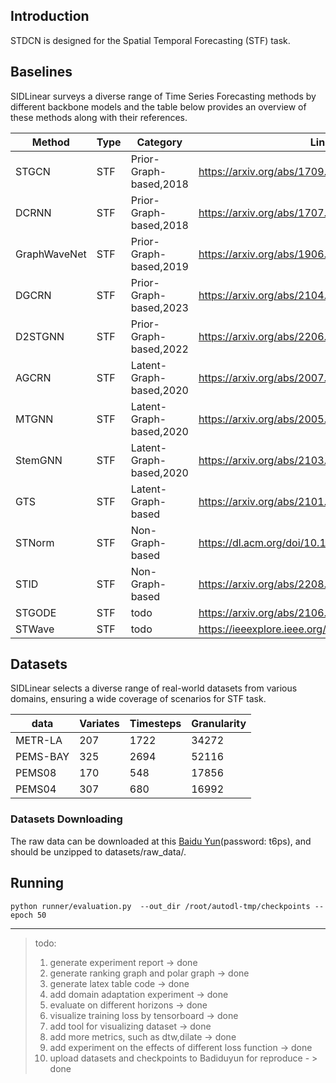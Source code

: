 ## Introduction

STDCN is designed for the Spatial Temporal Forecasting (STF) task. 



## Baselines
SIDLinear surveys a diverse range of Time Series Forecasting methods by different backbone models and the table below provides an overview of these methods along with their references.

Method        |Type | Category                | Link
--------------|-----|-------------------------|----
STGCN         |STF  |Prior-Graph-based,2018   |https://arxiv.org/abs/1709.04875
DCRNN         |STF  |Prior-Graph-based,2018   |https://arxiv.org/abs/1707.01926
GraphWaveNet  |STF  |Prior-Graph-based,2019   |https://arxiv.org/abs/1906.00121
DGCRN         |STF  |Prior-Graph-based,2023   |https://arxiv.org/abs/2104.14917
D2STGNN       |STF  |Prior-Graph-based,2022   |https://arxiv.org/abs/2206.09112
AGCRN         |STF  |Latent-Graph-based,2020  |https://arxiv.org/abs/2007.02842
MTGNN         |STF  |Latent-Graph-based,2020  |https://arxiv.org/abs/2005.11650
StemGNN       |STF  |Latent-Graph-based,2020  |https://arxiv.org/abs/2103.07719
GTS           |STF  |Latent-Graph-based       |https://arxiv.org/abs/2101.06861
STNorm        |STF  |Non-Graph-based          |https://dl.acm.org/doi/10.1145/3447548.3467330
STID          |STF  |Non-Graph-based          |https://arxiv.org/abs/2208.05233
STGODE        |STF  |todo                     |https://arxiv.org/abs/2106.12931
STWave        |STF  |todo                     |https://ieeexplore.ieee.org/document/10184591



## Datasets  
SIDLinear selects a diverse range of real-world datasets from various domains, ensuring a wide coverage of scenarios for STF task.

data                | Variates  | Timesteps | Granularity
--------------------|-----------|-----------|------------
METR-LA             |207        |1722       |34272 
PEMS-BAY            |325        |2694       |52116 
PEMS08              |170        |548        |17856 
PEMS04              |307        |680        |16992 

### Datasets Downloading

The raw data can be downloaded at this [Baidu Yun](https://pan.baidu.com/s/12i-U0C5zcRpd_izYtdQF7w)(password: t6ps), and should be unzipped to datasets/raw_data/.


## Running
```shell
python runner/evaluation.py  --out_dir /root/autodl-tmp/checkpoints --epoch 50
```


***
> todo:
>1. generate experiment report               -> done
>2. generate ranking graph and polar graph   -> done
>3. generate latex table code                -> done
>3. add domain adaptation experiment         -> done 
>4. evaluate on different horizons           -> done
>5. visualize training loss by tensorboard  -> done
>6. add tool for visualizing dataset         -> done
>7. add more metrics, such as dtw,dilate     -> done
>8. add experiment on the effects of different loss function    -> done
>9. upload datasets and checkpoints to Badiduyun for reproduce - > done
